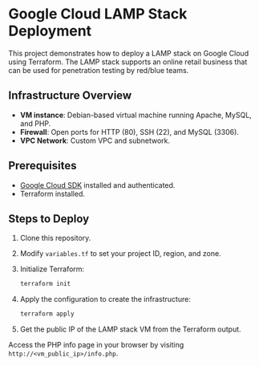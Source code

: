 # Google Cloud LAMP Stack Deployment

This project demonstrates how to deploy a LAMP stack on Google Cloud using Terraform. The LAMP stack supports an online retail business that can be used for penetration testing by red/blue teams.

## Infrastructure Overview
- **VM instance**: Debian-based virtual machine running Apache, MySQL, and PHP.
- **Firewall**: Open ports for HTTP (80), SSH (22), and MySQL (3306).
- **VPC Network**: Custom VPC and subnetwork.

## Prerequisites
- [Google Cloud SDK](https://cloud.google.com/sdk/docs/install) installed and authenticated.
- Terraform installed.

## Steps to Deploy
1. Clone this repository.
2. Modify `variables.tf` to set your project ID, region, and zone.
3. Initialize Terraform:
    ```bash
    terraform init
    ```
4. Apply the configuration to create the infrastructure:
    ```bash
    terraform apply
    ```

5. Get the public IP of the LAMP stack VM from the Terraform output.

Access the PHP info page in your browser by visiting `http://<vm_public_ip>/info.php`.
